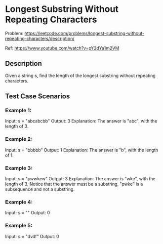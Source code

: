 # Longest Substring Without Repeating Characters

Problem: https://leetcode.com/problems/longest-substring-without-repeating-characters/description/

Ref: https://www.youtube.com/watch?v=pY2dYa1m2VM


## Description 
Given a string s, find the length of the longest substring without repeating characters.

## Test Case Scenarios
### Example 1:
Input: s = "abcabcbb"
Output: 3
Explanation: The answer is "abc", with the length of 3.

### Example 2:
Input: s = "bbbbb"
Output: 1
Explanation: The answer is "b", with the length of 1.

### Example 3:
Input: s = "pwwkew"
Output: 3
Explanation: The answer is "wke", with the length of 3.
Notice that the answer must be a substring, "pwke" is a subsequence and not a substring.

### Example 4:
Input: s = ""
Output: 0

### Example 5:
Input: s = "dvdf"
Output: 0


